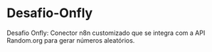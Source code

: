 # Desafio-Onfly
Desafio Onfly: Conector n8n customizado que se integra com a API Random.org para gerar números aleatórios.
